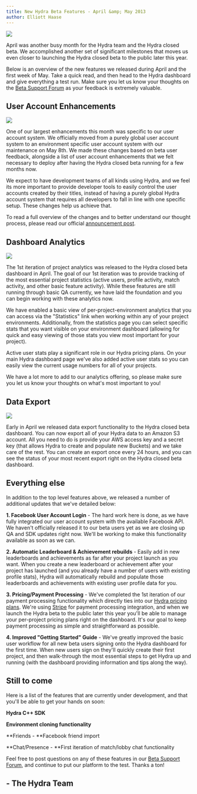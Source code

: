 ```yaml
---
title: New Hydra Beta Features - April &amp; May 2013
author: Elliott Haase
---
```

[ ![](https://s3.amazonaws.com/uploads.hipchat.com/9155/22229/sna33ycdymz2l2a/header.png) ](https://s3.amazonaws.com/uploads.hipchat.com/9155/22229/sna33ycdymz2l2a/header.png)

April was another busy month for the Hydra team and the Hydra closed beta. We accomplished another set of significant milestones that moves us even closer to launching the Hydra closed beta to the public later this year.

 Below is an overview of the new features we released during April and the first week of May. Take a quick read, and then head to the Hydra dashboard and give everything a test run. Make sure you let us know your thoughts on the [Beta Support Forum](http://support.agoragames.com/discussions/hydra-mobile-closed-beta-general-discussion) as your feedback is extremely valuable.
## User Account Enhancements

[ ![](https://s3.amazonaws.com/uploads.hipchat.com/9155/22229/e6tg6nsptproj53/user%20account%20enhancements.png) ](https://s3.amazonaws.com/uploads.hipchat.com/9155/22229/e6tg6nsptproj53/user%20account%20enhancements.png)

One of our largest enhancements this month was specific to our user account system. We officially moved from a purely global user account system to an environment specific user account system with our maintenance on May 8th. We made these changes based on beta user feedback, alongside a list of user account enhancements that we felt necessary to deploy after having the Hydra closed beta running for a few months now.

 We expect to have development teams of all kinds using Hydra, and we feel its more important to provide developer tools to easily control the user accounts created by their titles, instead of having a purely global Hydra account system that requires all developers to fall in line with one specific setup. These changes help us achieve that.

 To read a full overview of the changes and to better understand our thought process, please read our official [ announcement post](http://support.agoragames.com/discussions/hydra-mobile-announcements-forum/36-58-hydra-beta-global-account-changes-1000am-et-please-read).
## Dashboard Analytics

[ ![](https://s3.amazonaws.com/uploads.hipchat.com/9155/22229/myhmvdvtdzn372b/dashboard%20analytics.png) ](https://s3.amazonaws.com/uploads.hipchat.com/9155/22229/myhmvdvtdzn372b/dashboard%20analytics.png)

The 1st iteration of project analytics was released to the Hydra closed beta dashboard in April. The goal of our 1st iteration was to provide tracking of the most essential project statistics (active users, profile activity, match activity, and other basic feature activity). While these features are still running through basic QA currently, we have laid the foundation and you can begin working with these analytics now.

 We have enabled a basic view of per-project-environment analytics that you can access via the "Statistics" link when working within any of your project environments. Additionally, from the statistics page you can select specific stats that you want visible on your environment dashboard (allowing for quick and easy viewing of those stats you view most important for your project).

 Active user stats play a significant role in our Hydra pricing plans. On your main Hydra dashboard page we've also added active user stats so you can easily view the current usage numbers for all of your projects.

 We have a lot more to add to our analytics offering, so please make sure you let us know your thoughts on what's most important to you!
## Data Export

[ ![](https://s3.amazonaws.com/uploads.hipchat.com/9155/22229/wv0jot5rkfdo86q/exports.png) ](https://s3.amazonaws.com/uploads.hipchat.com/9155/22229/wv0jot5rkfdo86q/exports.png)

Early in April we released data export functionality to the Hydra closed beta dashboard. You can now export all of your Hydra data to an Amazon S3 account. All you need to do is provide your AWS access key and a secret key (that allows Hydra to create and populate new Buckets) and we take care of the rest. You can create an export once every 24 hours, and you can see the status of your most recent export right on the Hydra closed beta dashboard.
## Everything else
In addition to the top level features above, we released a number of additional updates that we've detailed below:

 **1. Facebook User Account Login** - The hard work here is done, as we have fully integrated our user account system with the available Facebook API. We haven't officially released it to our beta users yet as we are closing up QA and SDK updates right now. We'll be working to make this functionality available as soon as we can.

 **2. Automatic Leaderboard & Achievement rebuilds** - Easily add in new leaderboards and achievements as far after your project launch as you want. When you create a new leaderboard or achievement after your project has launched (and you already have a number of users with existing profile stats), Hydra will automatically rebuild and populate those leaderboards and achievements with existing user profile data for you.

 **3. Pricing/Payment Processing** - We've completed the 1st iteration of our payment processing functionality which directly ties into our [Hydra pricing plans](https://hydra.agoragames.com/pricing). We're using [Stripe](https://stripe.com/) for payment processing integration, and when we launch the Hydra beta to the public later this year you'll be able to manage your per-project pricing plans right on the dashboard. It's our goal to keep payment processing as simple and straightforward as possible.

 **4. Improved "Getting Started" Guide** - We've greatly improved the basic user workflow for all new beta users signing onto the Hydra dashboard for the first time. When new users sign on they'll quickly create their first project, and then walk-through the most essential steps to get Hydra up and running (with the dashboard providing information and tips along the way).
## Still to come
Here is a list of the features that are currently under development, and that you'll be able to get your hands on soon:

 **Hydra C++ SDK**

 **Environment cloning functionality**

 **Friends - **Facebook friend import

 **Chat/Presence - **First iteration of match/lobby chat functionality



 Feel free to post questions on any of these features in our [Beta Support Forum](http://support.agoragames.com/discussions/hydra-mobile-closed-beta-general-discussion), and continue to put our platform to the test. Thanks a ton!
## - The Hydra Team
